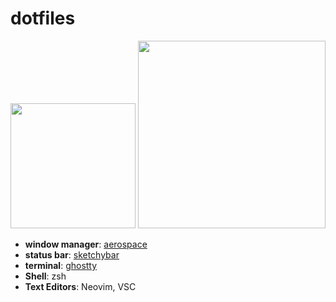 # dotfiles
<img src="screenshot1.png" width="200"/> <img src="screenshot2.png" width="300"/>


- **window manager**: [aerospace](https://github.com/nikitabobko/AeroSpace)
- **status bar**: [sketchybar](https://github.com/FelixKratz/SketchyBar)
- **terminal**: [ghostty](https://github.com/ghostty-org/ghostty)
- **Shell**: zsh
- **Text Editors**: Neovim, VSC
